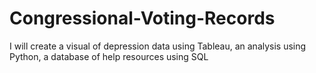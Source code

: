 # Congressional-Voting-Records
I will create a visual of depression data using Tableau, an analysis using Python, a database of help resources using SQL
